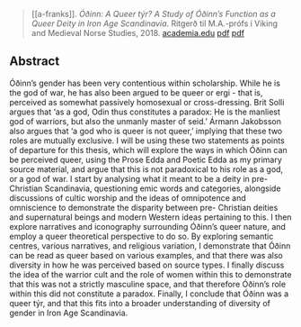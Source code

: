> [[a-franks]]. *Óðinn: A Queer týr? A Study of Óðinn’s Function as a Queer Deity in Iron Age Scandinavia*. Ritgerð til M.A.-prófs í Viking and Medieval Norse Studies, 2018. [academia.edu](https://www.academia.edu/37674999/%C3%93%C3%B0inn-A-Queer-tyr-A-Study-of-%C3%93%C3%B0inns-Function-in-Iron-Age-Scandinavia-MA-thesis) [pdf](http://hdl.handle.net/1946/29925) [pdf](a/a-franks2018.pdf)

## Abstract
Óðinn’s gender has been very contentious within scholarship. While he is the god of war, he has also been argued to be queer or ergi - that is, perceived as somewhat passively homosexual or cross-dressing. Brit Solli argues that ‘as a god, Odin thus constitutes a paradox: He is the manliest god of warriors, but also the unmanly master of seid.’ Ármann Jakobsson also argues that ‘a god who is queer is not queer,’ implying that these two roles are mutually exclusive. I will be using these two statements as points of departure for this thesis, which will explore the ways in which Óðinn can be perceived queer, using the Prose Edda and Poetic Edda as my primary source material, and argue that this is not paradoxical to his role as a god, or a god of war.
I start by analysing what it meant to be a deity in pre-Christian Scandinavia, questioning emic words and categories, alongside discussions of cultic worship and the ideas of omnipotence and omniscience to demonstrate the disparity between pre- Christian deities and supernatural beings and modern Western ideas pertaining to this.
I then explore narratives and iconography surrounding Óðinn’s queer nature, and employ a queer theoretical perspective to do so. By exploring semantic centres, various narratives, and religious variation, I demonstrate that Óðinn can be read as queer based on various examples, and that there was also diversity in how he was perceived based on source types.
I finally discuss the idea of the warrior cult and the role of women within this to demonstrate that this was not a strictly masculine space, and that therefore Óðinn’s role within this did not constitute a paradox.
Finally, I conclude that Óðinn was a queer týr, and that this fits into a broader understanding of diversity of gender in Iron Age Scandinavia.